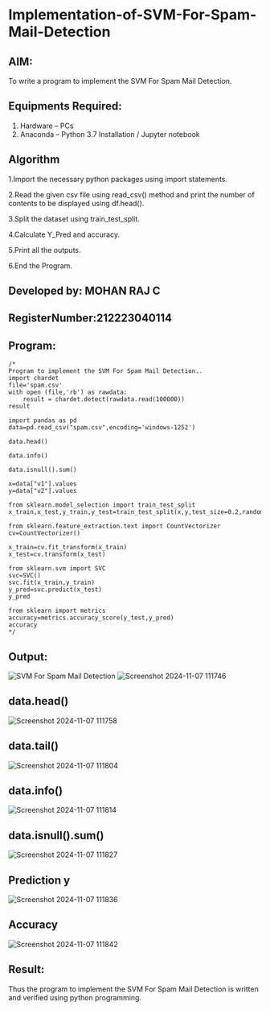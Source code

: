 # Implementation-of-SVM-For-Spam-Mail-Detection

## AIM:
To write a program to implement the SVM For Spam Mail Detection.

## Equipments Required:
1. Hardware – PCs
2. Anaconda – Python 3.7 Installation / Jupyter notebook

## Algorithm
  1.Import the necessary python packages using import statements.

2.Read the given csv file using read_csv() method and print the number of contents to be displayed using df.head().

3.Split the dataset using train_test_split.

4.Calculate Y_Pred and accuracy.

5.Print all the outputs.

6.End the Program.

## Developed by: MOHAN RAJ C
## RegisterNumber:212223040114
## Program:
```
/*
Program to implement the SVM For Spam Mail Detection..
import chardet
file='spam.csv'
with open (file,'rb') as rawdata:
    result = chardet.detect(rawdata.read(100000))
result

import pandas as pd
data=pd.read_csv("spam.csv",encoding='windows-1252')

data.head()

data.info()

data.isnull().sum()

x=data["v1"].values
y=data["v2"].values

from sklearn.model_selection import train_test_split
x_train,x_test,y_train,y_test=train_test_split(x,y,test_size=0.2,random_state=0)

from sklearn.feature_extraction.text import CountVectorizer
cv=CountVectorizer()

x_train=cv.fit_transform(x_train)
x_test=cv.transform(x_test)

from sklearn.svm import SVC
svc=SVC()
svc.fit(x_train,y_train)
y_pred=svc.predict(x_test)
y_pred

from sklearn import metrics
accuracy=metrics.accuracy_score(y_test,y_pred)
accuracy
*/
```

## Output:
![SVM For Spam Mail Detection](sam.png)
![Screenshot 2024-11-07 111746](https://github.com/user-attachments/assets/8858dc8b-97b5-4fe9-8948-fcb2abe3d0ec)
## data.head()
![Screenshot 2024-11-07 111758](https://github.com/user-attachments/assets/13c83d03-23ae-49c3-8fb9-66d4bc489517)
## data.tail()
![Screenshot 2024-11-07 111804](https://github.com/user-attachments/assets/bd79481d-2237-4cf7-a95c-d2ae7b3e8326)
## data.info()
![Screenshot 2024-11-07 111814](https://github.com/user-attachments/assets/918e245a-ea81-48d6-89a7-0c96caad115f)
## data.isnull().sum()
![Screenshot 2024-11-07 111827](https://github.com/user-attachments/assets/81705a0a-44eb-41c7-afc8-645f261162fd)
## Prediction y
![Screenshot 2024-11-07 111836](https://github.com/user-attachments/assets/1020bccb-3622-4382-9752-577610b4e0a0)
## Accuracy
![Screenshot 2024-11-07 111842](https://github.com/user-attachments/assets/d9a48267-587e-4444-a04d-734c40dbcafb)




## Result:
Thus the program to implement the SVM For Spam Mail Detection is written and verified using python programming.
